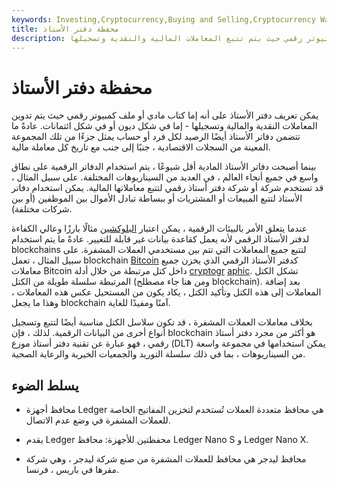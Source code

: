 ```yaml
---
keywords: Investing,Cryptocurrency,Buying and Selling,Cryptocurrency Wallets,Crypto,Crypto Wallets
title: محفظة دفتر الأستاذ
description: موازنة. كتاب مادي أو ملف كمبيوتر رقمي حيث يتم تتبع المعاملات المالية والنقدية وتسجيلها.
---
```


# محفظة دفتر الأستاذ
يمكن تعريف دفتر الأستاذ على أنه إما كتاب مادي أو ملف كمبيوتر رقمي حيث يتم تدوين المعاملات النقدية والمالية وتسجيلها - إما في شكل ديون أو في شكل ائتمانات. عادةً ما تتضمن دفاتر الأستاذ أيضًا الرصيد لكل فرد أو حساب يمثل جزءًا من تلك المجموعة المعينة من السجلات الاقتصادية ، جنبًا إلى جنب مع تاريخ كل معاملة مالية.

بينما أصبحت دفاتر الأستاذ المادية أقل شيوعًا ، يتم استخدام الدفاتر الرقمية على نطاق واسع في جميع أنحاء العالم ، في العديد من السيناريوهات المختلفة. على سبيل المثال ، قد تستخدم شركة أو شركة دفتر أستاذ رقمي لتتبع معاملاتها المالية. يمكن استخدام دفاتر الأستاذ لتتبع المبيعات أو المشتريات أو ببساطة تبادل الأموال بين الموظفين (أو بين شركات مختلفة).

عندما يتعلق الأمر بالبيئات الرقمية ، يمكن اعتبار [البلوكشين](/blockchain) مثالًا بارزًا وعالي الكفاءة لدفتر الأستاذ الرقمي لأنه يعمل كقاعدة بيانات غير قابلة للتغيير. عادةً ما يتم استخدام blockchains لتتبع جميع المعاملات التي تتم بين مستخدمي العملات المشفرة. على سبيل المثال ، تعمل blockchain [Bitcoin](/bitcoin) كدفتر الأستاذ الرقمي الذي يخزن جميع معاملات Bitcoin داخل كتل مرتبطة من خلال أدلة [cryptogr](/cryptography) [aphic](/cryptography). تشكل الكتل المرتبطة سلسلة طويلة من الكتل (ومن هنا جاء مصطلح blockchain). بعد إضافة المعاملات إلى هذه الكتل وتأكيد الكتل ، يكاد يكون من المستحيل عكس هذه المعاملات ، وهذا ما يجعل blockchain آمنًا ومفيدًا للغاية.

بخلاف معاملات العملات المشفرة ، قد تكون سلاسل الكتل مناسبة أيضًا لتتبع وتسجيل أنواع أخرى من البيانات الرقمية. لذلك ، فإن blockchain هو أكثر من مجرد دفتر أستاذ رقمي ، فهو عبارة عن تقنية دفتر أستاذ موزع (DLT) يمكن استخدامها في مجموعة واسعة من السيناريوهات ، بما في ذلك سلسلة التوريد والجمعيات الخيرية والرعاية الصحية.

## يسلط الضوء

- محافظ أجهزة Ledger هي محافظ متعددة العملات تُستخدم لتخزين المفاتيح الخاصة للعملات المشفرة في وضع عدم الاتصال.

- يقدم Ledger محفظتين للأجهزة: محافظ Ledger Nano S و Ledger Nano X.

- محافظ ليدجر هي محافظ للعملات المشفرة من صنع شركة ليدجر ، وهي شركة مقرها في باريس ، فرنسا.

